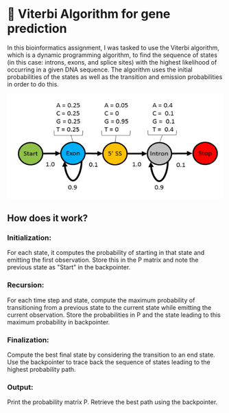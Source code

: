 # 🧬 Viterbi Algorithm for gene prediction

In this bioinformatics assignment, I was tasked to use the Viterbi algorithm, which is a dynamic programming algorithm, to find the sequence of states (in this case: introns, exons, and splice sites) with the highest likelihood of occurring in a given DNA sequence.  The algorithm uses the initial probabilities of the states as well as the transition and emission probabilities in order to do this. 


![Viterbi Algorithm Visual](./viterbi.png)


## How does it work?

### Initialization:

For each state, it computes the probability of starting in that state and emitting the first observation. Store this in the P matrix and note the previous state as "Start" in the backpointer.

### Recursion:

For each time step and state, compute the maximum probability of transitioning from a previous state to the current state while emitting the current observation. Store the probabilities in P and the state leading to this maximum probability in backpointer.

### Finalization:

Compute the best final state by considering the transition to an end state. Use the backpointer to trace back the sequence of states leading to the highest probability path.

### Output:

Print the probability matrix P.
Retrieve the best path using the backpointer.
